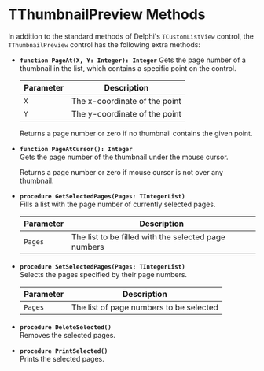 TThumbnailPreview Methods
=========================

In addition to the standard methods of Delphi's `TCustomListView` control, the `TThumbnailPreview` control has the following extra methods:

- **`function PageAt(X, Y: Integer): Integer`**
  Gets the page number of a thumbnail in the list, which contains a specific point on the control. 

  | Parameter | Description                             |
  |-----------|-----------------------------------------|
  | `X`       | The x-coordinate of the point           |
  | `Y`       | The y-coordinate of the point           |

  Returns a page number or zero if no thumbnail contains the given point.

- **`function PageAtCursor(): Integer`** \
  Gets the page number of the thumbnail under the mouse cursor.

  Returns a page number or zero if mouse cursor is not over any thumbnail.

- **`procedure GetSelectedPages(Pages: TIntegerList)`** \
  Fills a list with the page number of currently selected pages.

  | Parameter | Description                                          |
  |-----------|------------------------------------------------------|
  | `Pages`   | The list to be filled with the selected page numbers |

- **`procedure SetSelectedPages(Pages: TIntegerList)`** \
  Selects the pages specified by their page numbers.

  | Parameter | Description                                          |
  |-----------|------------------------------------------------------|
  | `Pages`   | The list of page numbers to be selected              |

- **`procedure DeleteSelected()`** \
  Removes the selected pages.

- **`procedure PrintSelected()`** \
  Prints the selected pages.
  